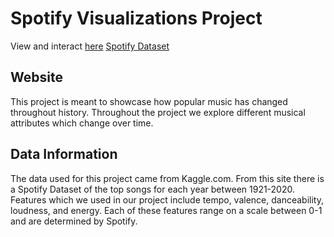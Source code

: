 # Spotify Visualizations Project
View and interact [here](https://catherinetao.github.io/SpotifyVizProject/project.html)
[Spotify Dataset](https://www.kaggle.com/yamaerenay/spotify-dataset-19212020-160k-tracks)

## Website
This project is meant to showcase how popular music has changed throughout history.  Throughout the project we explore different musical attributes which change over time.

## Data Information
The data used for this project came from Kaggle.com.  From this site there is a Spotify Dataset of the top songs for each year between 1921-2020.  Features which we used in our project include tempo, valence, danceability, loudness, and energy.  Each of these features range on a scale between 0-1 and are determined by Spotify.

